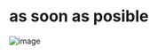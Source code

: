 # as soon as posible
![image](https://github.com/C241-PS117/mobile-development/assets/74190573/d1da3a96-8a1a-4e0c-9e5d-1f25426312d9)
